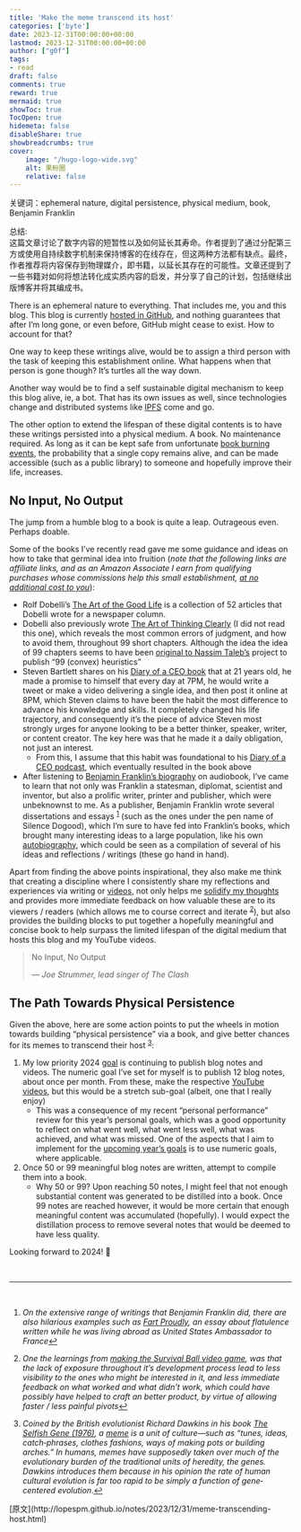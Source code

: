 ```yaml
---
title: 'Make the meme transcend its host'
categories: ['byte']
date: 2023-12-31T00:00:00+00:00
lastmod: 2023-12-31T00:00:00+00:00
author: ["g0f"]
tags:
- read
draft: false 
comments: true
reward: true 
mermaid: true 
showToc: true 
TocOpen: true 
hidemeta: false 
disableShare: true 
showbreadcrumbs: true 
cover:
    image: "/hugo-logo-wide.svg"
    alt: 果粉圈
    relative: false
---
```


<div>

<div> 关键词：ephemeral nature, digital persistence, physical medium, book, Benjamin Franklin

总结:<br/>
这篇文章讨论了数字内容的短暂性以及如何延长其寿命。作者提到了通过分配第三方或使用自持续数字机制来保持博客的在线存在，但这两种方法都有缺点。最终，作者推荐将内容保存到物理媒介，即书籍，以延长其存在的可能性。文章还提到了一些书籍对如何将想法转化成实质内容的启发，并分享了自己的计划，包括继续出版博客并将其编成书。<br/> <div>
<p>There is an ephemeral nature to everything. That includes me, you and this blog. This blog is currently <a href="https://github.com/lopespm/lopespm.github.com">hosted in GitHub</a>, and nothing guarantees that after I’m long gone, or even before, GitHub might cease to exist. How to account for that?</p>
<p>One way to keep these writings alive, would be to assign a third person with the task of keeping this establishment online. What happens when that person is gone though? It’s turtles all the way down.</p>
<p>Another way would be to find a self sustainable digital mechanism to keep this blog alive, ie, a bot. That has its own issues as well, since technologies change and distributed systems like <a href="https://ipfs.tech/">IPFS</a> come and go.</p>
<p>The other option to extend the lifespan of these digital contents is to have these writings persisted into a physical medium. A book. No maintenance required. As long as it can be kept safe from unfortunate <a href="https://en.m.wikipedia.org/wiki/Book_burning">book burning events</a>, the probability that a single copy remains alive, and can be made accessible (such as a public library) to someone and hopefully improve their life, increases.</p>
<h2 id="no-input-no-output">No Input, No Output</h2>
<p>The jump from a humble blog to a book is quite a leap. Outrageous even. Perhaps doable.</p>
<p>Some of the books I’ve recently read gave me some guidance and ideas on how to take that germinal idea into fruition (<em>note that the following links are affiliate links, and as an Amazon Associate I earn from qualifying purchases whose commissions help this small establishment, <u>at no additional cost to you</u></em>):</p>
<ul>
<li>Rolf Dobelli’s <a href="https://amzn.to/3NJ12is">The Art of the Good Life</a> is a collection of 52 articles that Dobelli wrote for a newspaper column.</li>
<li>Dobelli also previously wrote <a href="https://amzn.to/3NGItvC">The Art of Thinking Clearly</a> (I did not read this one), which reveals the most common errors of judgment, and how to avoid them, throughout 99 short chapters. Although the idea the idea of 99 chapters seems to have been <a href="https://www.fooledbyrandomness.com/dobelli.htm">original to Nassim Taleb’s</a> project to publish “99 (convex) heuristics”</li>
<li>Steven Bartlett shares on his <a href="https://amzn.to/3vbDNas">Diary of a CEO book</a> that at 21 years old, he made a promise to himself that every day at 7PM, he would write a tweet or make a video delivering a single idea, and then post it online at 8PM, which Steven claims to have been the habit the most difference to advance his knowledge and skills. It completely changed his life trajectory, and consequently it’s the piece of advice Steven most strongly urges for anyone looking to be a better thinker, speaker, writer, or content creator. The key here was that he made it a daily obligation, not just an interest.
    <ul>
<li>From this, I assume that this habit was foundational to his <a href="https://stevenbartlett.com/the-diary-of-a-ceo-podcast/">Diary of a CEO podcast</a>, which eventually resulted in the book above</li>
</ul>
</li>
<li>After listening to <a href="https://amzn.to/3GYxlq6">Benjamin Franklin’s biography</a> on audiobook, I’ve came to learn that not only was Franklin a statesman, diplomat, scientist and inventor, but also a prolific writer, printer and publisher, which were unbeknownst to me. As a publisher, Benjamin Franklin wrote several dissertations and essays <sup id="fnref:1"><a href="https://lopespm.com/atom.xml#fn:1" rel="footnote">1</a></sup> (such as the ones under the pen name of Silence Dogood), which I’m sure to have fed into Franklin’s books, which brought many interesting ideas to a large population, like his own <a href="https://amzn.to/4aG58ly">autobiography</a>, which could be seen as a compilation of several of his ideas and reflections / writings (these go hand in hand).</li>
</ul>
<p>Apart from finding the above points inspirational, they also make me think that creating a discipline where I consistently share my reflections and experiences via writing or <a href="https://www.youtube.com/channel/UC_VHNCq3yGJrLn82VsdONOg">videos</a>, not only helps me <a href="http://lopespm.github.io/notes/2023/07/02/writing-as-a-form-of-thinking.html">solidify my thoughts</a> and provides more immediate feedback on how valuable these are to its viewers / readers (which allows me to course correct and iterate <sup id="fnref:2"><a href="https://lopespm.com/atom.xml#fn:2" rel="footnote">2</a></sup>), but also provides the building blocks to put together a hopefully meaningful and concise book to help surpass the limited lifespan of the digital medium that hosts this blog and my YouTube videos.</p>
<blockquote>
<p>No Input, No Output</p>
<p><em>― Joe Strummer, lead singer of The Clash</em></p>
</blockquote>
<h2 id="the-path-towards-physical-persistence">The Path Towards Physical Persistence</h2>
<p>Given the above, here are some action points to put the wheels in motion towards building “physical persistence” via a book, and give better chances for its memes to transcend their host <sup id="fnref:3"><a href="https://lopespm.com/atom.xml#fn:3" rel="footnote">3</a></sup>:</p>
<ol>
<li>My low priority 2024 <a href="http://lopespm.github.io/notes/2023/08/05/real_question_behind_what_you_want.html">goal</a> is continuing to publish blog notes and videos. The numeric goal I’ve set for myself is to publish 12 blog notes, about once per month. From these, make the respective <a href="https://www.youtube.com/channel/UC_VHNCq3yGJrLn82VsdONOg">YouTube videos</a>, but this would be a stretch sub-goal (albeit, one that I really enjoy)
    <ul>
<li>This was a consequence of my recent “personal performance” review for this year’s personal goals, which was a good opportunity to reflect on what went well, what went less well, what was achieved, and what was missed. One of the aspects that I aim to implement for the <a href="http://lopespm.github.io/notes/2023/08/05/real_question_behind_what_you_want.html">upcoming year’s goals</a> is to use numeric goals, where applicable.</li>
</ul>
</li>
<li>Once 50 or 99 meaningful blog notes are written, attempt to compile them into a book.
    <ul>
<li>Why 50 or 99? Upon reaching 50 notes, I might feel that not enough substantial content was generated to be distilled into a book. Once 99 notes are reached however, it would be more certain that enough meaningful content was accumulated (hopefully). I would expect the distillation process to remove several notes that would be deemed to have less quality.</li>
</ul>
</li>
</ol>
<p>Looking forward to 2024! 🎉</p>
<p><br/></p>
<hr/>
<p><br/></p>
<div class="footnotes">
<ol>
<li id="fn:1">
<p><em>On the extensive range of writings that Benjamin Franklin did, there are also hilarious examples such as <a href="https://amzn.to/3TErk9B">Fart Proudly</a>, an essay about flatulence written while he was living abroad as United States Ambassador to France</em><a href="https://lopespm.com/atom.xml#fnref:1" rel="reference">↩</a></p>
</li>
<li id="fn:2">
<p><em>One the learnings from <a href="http://lopespm.github.io/2019/02/06/survival-ball-making-the-game.html">making the Survival Ball video game</a>, was that the lack of exposure throughout it’s development process lead to less visibility to the ones who might be interested in it, and less immediate feedback on what worked and what didn’t work, which could have possibly have helped to craft an better product, by virtue of allowing faster / less painful pivots</em><a href="https://lopespm.com/atom.xml#fnref:2" rel="reference">↩</a></p>
</li>
<li id="fn:3">
<p><em>Coined by the British evolutionist Richard Dawkins in his book <a href="https://amzn.to/48vVG20">The Selfish Gene (1976)</a>, a <a href="https://www.oxfordreference.com/display/10.1093/acref/9780195120905.001.0001/acref-9780195120905-e-187">meme</a> is a unit of culture—such as “tunes, ideas, catch‐phrases, clothes fashions, ways of making pots or building arches.” In humans, memes have supposedly taken over much of the evolutionary burden of the traditional units of heredity, the genes. Dawkins introduces them because in his opinion the rate of human cultural evolution is far too rapid to be simply a function of gene‐centered evolution</em>.<a href="https://lopespm.com/atom.xml#fnref:3" rel="reference">↩</a></p>
</li>
</ol>
</div>
</div></div>
</div>

<div>
[原文](http://lopespm.github.io/notes/2023/12/31/meme-transcending-host.html)
</div>

